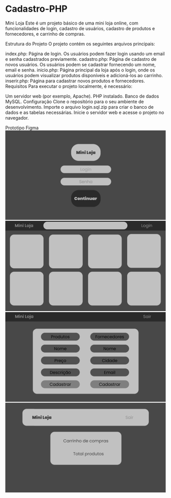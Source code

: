 # Cadastro-PHP

Mini Loja
Este é um projeto básico de uma mini loja online, com funcionalidades de login, cadastro de usuários, cadastro de produtos e fornecedores, e carrinho de compras.

Estrutura do Projeto
O projeto contém os seguintes arquivos principais:

index.php: Página de login. Os usuários podem fazer login usando um email e senha cadastrados previamente.
cadastro.php: Página de cadastro de novos usuários. Os usuários podem se cadastrar fornecendo um nome, email e senha.
inicio.php: Página principal da loja após o login, onde os usuários podem visualizar produtos disponíveis e adicioná-los ao carrinho.
inserir.php: Página para cadastrar novos produtos e fornecedores.
Requisitos
Para executar o projeto localmente, é necessário:

Um servidor web (por exemplo, Apache).
PHP instalado.
Banco de dados MySQL.
Configuração
Clone o repositório para o seu ambiente de desenvolvimento.
Importe o arquivo login.sql.zip para criar o banco de dados e as tabelas necessárias.
Inicie o servidor web e acesse o projeto no navegador.

Prototipo Figma
![Tela Login](images/1-Login.png)
![Tela Login](images/2-Inicio.png)
![Tela Login](images/3-Cadastro.png)
![Tela Login](images/4-Carrinho.png)
